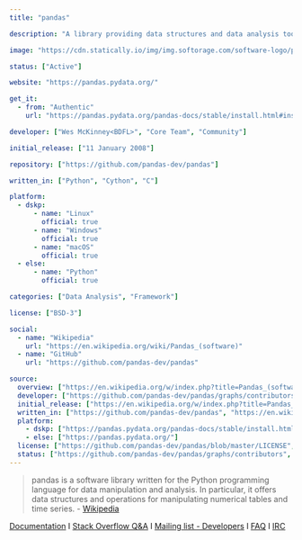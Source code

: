 ```yaml
---
title: "pandas"

description: "A library providing data structures and data analysis tools for the Python programming language"

image: "https://cdn.statically.io/img/img.softorage.com/software-logo/pandas.png?h=64"

status: ["Active"]

website: "https://pandas.pydata.org/"

get_it:
  - from: "Authentic"
    url: "https://pandas.pydata.org/pandas-docs/stable/install.html#installing-pandas"

developer: ["Wes McKinney<BDFL>", "Core Team", "Community"]

initial_release: ["11 January 2008"]

repository: ["https://github.com/pandas-dev/pandas"]

written_in: ["Python", "Cython", "C"]

platform:
  - dskp:
      - name: "Linux"
        official: true
      - name: "Windows"
        official: true
      - name: "macOS"
        official: true
  - else:
      - name: "Python"
        official: true

categories: ["Data Analysis", "Framework"]

license: ["BSD-3"]

social:
  - name: "Wikipedia"
    url: "https://en.wikipedia.org/wiki/Pandas_(software)"
  - name: "GitHub"
    url: "https://github.com/pandas-dev/pandas"

source:
  overview: ["https://en.wikipedia.org/w/index.php?title=Pandas_(software)&oldid=876441587"]
  developer: ["https://github.com/pandas-dev/pandas/graphs/contributors", "https://pandas.pydata.org/about.html#project-governance", "https://pandas.pydata.org/about.html#core-team"]
  initial_release: ["https://en.wikipedia.org/w/index.php?title=Pandas_(software)&oldid=876441587"]
  written_in: ["https://github.com/pandas-dev/pandas", "https://en.wikipedia.org/w/index.php?title=Pandas_(software)&oldid=876441587#History"]
  platform:
    - dskp: ["https://pandas.pydata.org/pandas-docs/stable/install.html#installing-with-anaconda"]
    - else: ["https://pandas.pydata.org/"]
  license: ["https://github.com/pandas-dev/pandas/blob/master/LICENSE", "https://pandas.pydata.org/pandas-docs/stable/getting_started/overview.html#license"]
  status: ["https://github.com/pandas-dev/pandas/graphs/contributors", "https://pandas.pydata.org/"]
---
```

  > pandas is a software library written for the Python programming language for data manipulation and analysis. In particular, it offers data structures and operations for manipulating numerical tables and time series. \- [Wikipedia](https://en.wikipedia.org/w/index.php?title=Pandas_(software)&oldid=876441587)
  
  [Documentation](https://pandas.pydata.org/pandas-docs/stable/)  I  [Stack Overflow Q&A](http://stackoverflow.com/questions/tagged/pandas)  I  [Mailing list - Developers](https://mail.python.org/mailman/listinfo/pandas-dev)  I  [FAQ](https://pandas.pydata.org/pandas-docs/stable/user_guide/gotchas.html)  I  [IRC](https://webchat.freenode.net/?channels=pydata)



